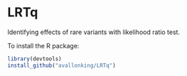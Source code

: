 # LRTq
Identifying effects of rare variants with likelihood ratio test.

To install the R package:
```R
library(devtools)
install_github("avallonking/LRTq")
```
